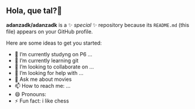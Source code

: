 ## Hola, que tal?👋


**adanzadk/adanzadk** is a ✨ _special_ ✨ repository because its `README.md` (this file) appears on your GitHub profile.

Here are some ideas to get you started:

- 🔭 I’m currently studyng on P6 ...
- 🌱 I’m currently learning git
- 👯 I’m looking to collaborate on ...
- 🤔 I’m looking for help with ...
- 💬 Ask me about movies
- 📫 How to reach me: ...
- 😄 Pronouns: 
- ⚡ Fun fact: i like chess

